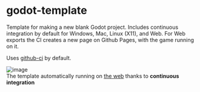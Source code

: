 # godot-template
Template for making a new blank Godot project. Includes continuous integration by default for Windows, Mac, Linux (X11), and Web. For Web exports the CI creates a new page on Github Pages, with the game running on it.

Uses [github-ci](https://github.com/abarichello/godot-ci) by default.

![image](https://user-images.githubusercontent.com/19293749/143953216-5acfe0bc-1b31-4a52-9012-378a12456bf8.png)  
The template automatically running on [the web](https://hdb-gamedev.github.io/godot-template/) thanks to **continuous integration**
